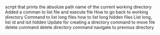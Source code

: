 script that prints the absolute path name of the current working directory
Added a comman to list file and execute file
How to go back to working directory
Command to list long files
how to list long hidden files
List long, list id and lsit hidden
Update for creating a directory
command to move file
delete command
delete directory command
navigate to previous directory
